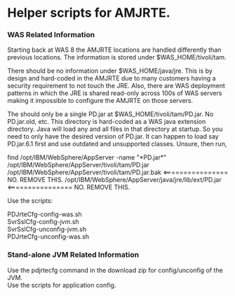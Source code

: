 # **Helper scripts for AMJRTE.**

### WAS Related Information ###
Starting back at WAS 8 the AMJRTE locations are handled differently than previous locations.
The information is stored under $WAS_HOME/tivoli/tam.

There should be no information under $WAS_HOME/java/jre.  This is by design and hard-coded in the AMJRTE due to many customers having a security requirement to not touch the JRE.  Also, there are WAS deployment patterns in which the JRE is shared read-only across 100s of WAS servers making it impossible to configure the AMJRTE on those servers.

The should only be a single PD.jar at $WAS_HOME/tivoli/tam/PD.jar.  No PD.jar.old, etc.  This directory is hard-coded as a WAS java extension directory.  Java will load any and all files in that directory at startup.  So you need to only have the desired version of PD.jar.  It can happen to load say PD.jar.6.1 first and use outdated and unsupported classes.  Unsure, then run,

find /opt/IBM/WebSphere/AppServer -name "\*PD.jar\*"
/opt/IBM/WebSphere/AppServer/tivoli/tam/PD.jar
/opt/IBM/WebSphere/AppServer/tivoli/tam/PD.jar.bak   <================ NO.  REMOVE THIS.
/opt/IBM/WebSphere/AppServer/java/jre/lib/ext/PD.jar <================ NO.  REMOVE THIS.

Use the scripts:

PDJrteCfg-config-was.sh  
SvrSslCfg-config-jvm.sh  
SvrSslCfg-unconfig-jvm.sh  
PDJrteCfg-unconfig-was.sh  


### Stand-alone JVM Related Information ###

Use the pdjrtecfg command in the download zip for config/unconfig of the JVM.  
Use the scripts for application config.
